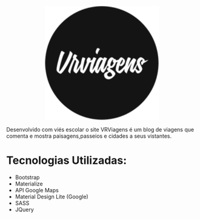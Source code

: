 <p align="center">
  <img
      alt="VRviagens.png"
      src="./img/LogoVRtextPng.png"
      width="300"
    />
</p>

Desenvolvido com viés escolar o site VRViagens é um blog de viagens que comenta e mostra paisagens,passeios e cidades a seus vistantes.

# Tecnologias Utilizadas:
* Bootstrap
* Materialize
* API Google Maps
* Material Design Lite (Google)
* SASS
* JQuery
